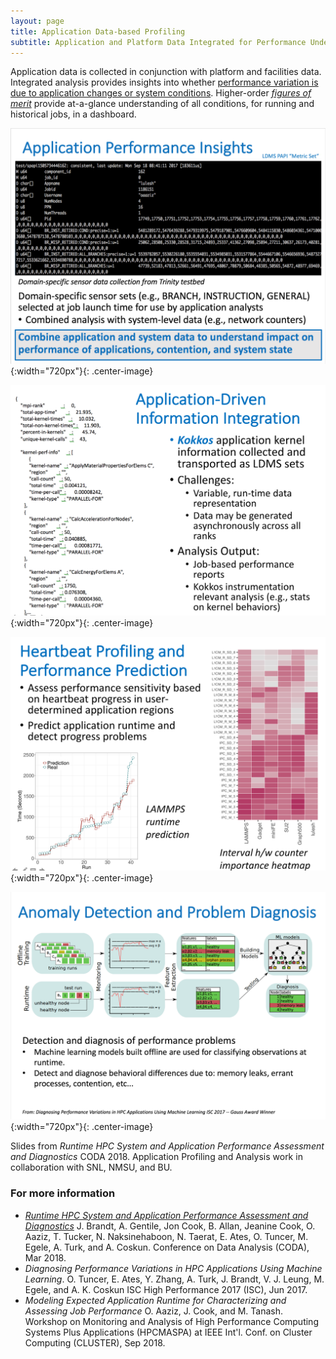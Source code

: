 ```yaml
---
layout: page
title: Application Data-based Profiling
subtitle: Application and Platform Data Integrated for Performance Understanding
---
```


Application data is collected in conjunction with platform and facilities data. Integrated analysis provides insights into whether [performance variation is due to application changes or system conditions](../insights.md). Higher-order *[figures of merit](../insights.md)* provide at-a-glance understanding of all conditions, for running and historical jobs, in a dashboard.

![Application Performance Counters](../resources/figs/fig_papi.png){:width="720px"}{: .center-image}

![Application-Driven Information](../resources/figs/fig_kokkos.png){:width="720px"}{: .center-image}

![Heartbeat Profiling](../resources/figs/fig_heartbeat.png){:width="720px"}{: .center-image}

![Anomaly Detection](../resources/figs/fig_anomaly.png){:width="720px"}{: .center-image}

Slides from *Runtime HPC System and Application Performance Assessment and Diagnostics* CODA 2018.
Application Profiling and Analysis work in collaboration with SNL, NMSU, and BU.




### For more information ###
* *[Runtime HPC System and Application Performance Assessment and Diagnostics](https://ovis.ca.sandia.gov/index.php/Publications_and_presentations)* J. Brandt, A. Gentile, Jon Cook, B. Allan, Jeanine Cook, O. Aaziz, T. Tucker, N. Naksinehaboon, N. Taerat, E. Ates, O. Tuncer, M. Egele, A. Turk, and A. Coskun. Conference on Data Analysis (CODA), Mar 2018. 
* *Diagnosing Performance Variations in HPC Applications Using Machine Learning*. O. Tuncer, E. Ates, Y. Zhang, A. Turk, J. Brandt, V. J. Leung, M. Egele, and A. K. Coskun ISC High Performance 2017 (ISC), Jun 2017.
* *Modeling Expected Application Runtime for Characterizing and Assessing Job Performance* O. Aaziz, J. Cook, and M. Tanash.
Workshop on Monitoring and Analysis of High Performance Computing Systems Plus Applications (HPCMASPA)
at IEEE Int'l. Conf. on Cluster Computing (CLUSTER), Sep 2018. 
